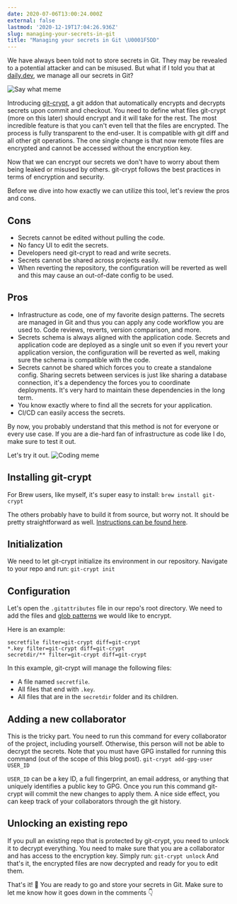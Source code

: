 ```yaml
---
date: 2020-07-06T13:00:24.000Z
external: false
lastmod: '2020-12-19T17:04:26.936Z'
slug: managing-your-secrets-in-git
title: "Managing your secrets in Git \U0001F5DD"
---
```


We have always been told not to store secrets in Git. They may be revealed to a potential attacker and can be misused. But what if I told you that at [daily.dev](https://daily.dev), we manage all our secrets in Git?

![Say what meme](https://cdn.hashnode.com/res/hashnode/image/upload/v1608397432713/MfUZQZelZ.gif)

Introducing [git-crypt](https://github.com/AGWA/git-crypt), a git addon that automatically encrypts and decrypts secrets upon commit and checkout.
You need to define what files git-crypt (more on this later) should encrypt and it will take for the rest.
The most incredible feature is that you can't even tell that the files are encrypted. The process is fully transparent to the end-user. It is compatible with git diff and all other git operations. The one single change is that now remote files are encrypted and cannot be accessed without the encryption key.

Now that we can encrypt our secrets we don't have to worry about them being leaked or misused by others. git-crypt follows the best practices in terms of encryption and security.

Before we dive into how exactly we can utilize this tool, let's review the pros and cons.

## Cons

* Secrets cannot be edited without pulling the code.
* No fancy UI to edit the secrets.
* Developers need git-crypt to read and write secrets.
* Secrets cannot be shared across projects easily.
* When reverting the repository, the configuration will be reverted as well and this may cause an out-of-date config to be used.

## Pros

* Infrastructure as code, one of my favorite design patterns. The secrets are managed in Git and thus you can apply any code workflow you are used to. Code reviews, reverts, version comparison, and more.
* Secrets schema is always aligned with the application code. Secrets and application code are deployed as a single unit so even if you revert your application version, the configuration will be reverted as well, making sure the schema is compatible with the code.
* Secrets cannot be shared which forces you to create a standalone config. Sharing secrets between services is just like sharing a database connection, it's a dependency the forces you to coordinate deployments. It's very hard to maintain these dependencies in the long term.
* You know exactly where to find all the secrets for your application.
* CI/CD can easily access the secrets.

By now, you probably understand that this method is not for everyone or every use case. If you are a die-hard fan of infrastructure as code like I do, make sure to test it out.

Let's try it out.
![Coding meme](https://cdn.hashnode.com/res/hashnode/image/upload/v1608397434537/yjcg7MVO3.gif)

## Installing git-crypt

For Brew users, like myself, it's super easy to install:
`brew install git-crypt`

The others probably have to build it from source, but worry not. It should be pretty straightforward as well. [Instructions can be found here](https://github.com/AGWA/git-crypt/blob/master/INSTALL.md).

## Initialization

We need to let git-crypt initialize its environment in our repository. Navigate to your repo and run:
`git-crypt init`

## Configuration

Let's open the `.gitattributes` file in our repo's root directory. We need to add the files and [glob patterns](https://en.wikipedia.org/wiki/Glob_(programming)) we would like to encrypt.

Here is an example:
```
secretfile filter=git-crypt diff=git-crypt
*.key filter=git-crypt diff=git-crypt
secretdir/** filter=git-crypt diff=git-crypt
```

In this example, git-crypt will manage the following files:
* A file named `secretfile`.
* All files that end with `.key`.
* All files that are in the `secretdir` folder and its children.

## Adding a new collaborator

This is the tricky part. You need to run this command for every collaborator of the project, including yourself. Otherwise, this person will not be able to decrypt the secrets. Note that you must have GPG installed for running this command (out of the scope of this blog post).
`git-crypt add-gpg-user USER_ID`

`USER_ID` can be a key ID, a full fingerprint, an email address, or anything that uniquely identifies a public key to GPG.
Once you run this command git-crypt will commit the new changes to apply them. A nice side effect, you can keep track of your collaborators through the git history.

## Unlocking an existing repo

If you pull an existing repo that is protected by git-crypt, you need to unlock it to decrypt everything. You need to make sure that you are a collaborator and has access to the encryption key.
Simply run:
`git-crypt unlock`
And that's it, the encrypted files are now decrypted and ready for you to edit them.

That's it! 🌟 You are ready to go and store your secrets in Git. Make sure to let me know how it goes down in the comments 👇
